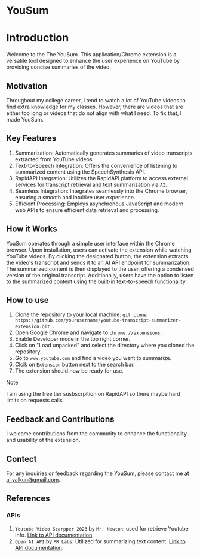 # YouSum

# Introduction
Welcome to the The YouSum. This application/Chrome extension is a versatile tool designed to enhance the user experience on YouTube by providing concise summaries of the video.

## Motivation
Throughout my college career, I tend to watch a lot of YouTube videos to find extra knowledge for my classes. However, there are videos that are either too long or videos that do not align with what I need. To fix that, I made YouSum. 

## Key Features
1. Summarization: Automatically generates summaries of video transcripts extracted from YouTube videos.
2. Text-to-Speech Integration: Offers the convenience of listening to summarized content using the SpeechSynthesis API.
3. RapidAPI Integration: Utilizes the RapidAPI platform to access external services for transcript retrieval and text summarization via `AI`.
4. Seamless Integration: Integrates seamlessly into the Chrome browser, ensuring a smooth and intuitive user experience.
5. Efficient Processing: Employs asynchronous JavaScript and modern web APIs to ensure efficient data retrieval and processing.

## How it Works
YouSum operates through a simple user interface within the Chrome browser. Upon installation, users can activate the extension while watching YouTube videos. By clicking the designated button, the extension extracts the video's transcript and sends it to an AI API endpoint for summarization. The summarized content is then displayed to the user, offering a condensed version of the original transcript. Additionally, users have the option to listen to the summarized content using the built-in text-to-speech functionality.

## How to use
1. Clone the repository to your local machine: `git clone https://github.com/yourusername/youtube-transcript-summarizer-extension.git
`.
2. Open Google Chrome and navigate to `chrome://extensions`.
3. Enable Developer mode in the top right corner.
4. Click on "Load unpacked" and select the directory where you cloned the repository.
5. Go to `www.youtube.com` and find a video you want to summarize.
6. Clcik on `Extension` button next to the search bar.
7. The extension should now be ready for use.

> [!NOTE]
> I am using the free tier susbscrpition on RapidAPI so there maybe hard limits on requests calls. 

## Feedback and Contributions
I welcome contributions from the community to enhance the functionality and usability of the extension. 

## Contect
For any inquiries or feedback regarding the YouSum, please contact me at al.yalkun@gmail.com.

## References
### APIs
1. `Youtube Video Scarpper 2023` by `Mr. Newton`: used for retrieve Youtube info. [Link to API documentation](https://rapidapi.com/eaidoo015-pj8dZiAnLJJ/api/youtube-scraper-2023).
2. `Open AI API` by `PR Labs`: Utilized for summarizing text content. [Link to API documentation](https://rapidapi.com/rphrp1985/api/open-ai21).
